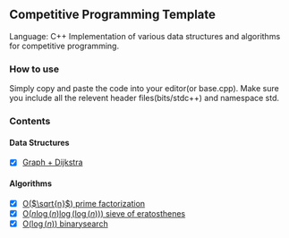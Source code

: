 ## Competitive Programming Template

Language: C++
Implementation of various data structures and algorithms for competitive programming.

### How to use
Simply copy and paste the code into your editor(or base.cpp). Make sure you include all the relevent header files(bits/stdc++) and namespace std.

### Contents

#### Data Structures
- [x] [Graph + Dijkstra](graph/dijkstra.cpp)

#### Algorithms
- [x] [O($\sqrt{n}$) prime factorization](maths/sqrtn_prime.cpp)
- [x] [O($n\log(n)\log(\log(n))$) sieve of eratosthenes](maths/sieve.cpp) 
- [x] [O($\log(n)$) binarysearch ](general/binary_search.cpp)

